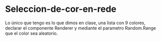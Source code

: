# Seleccion-de-cor-en-rede
Lo único que tengo es lo que dimos en clase, una lista con 9 colores, declarar el componente Renderer y mediante el parametro Random.Range que el color sea aleatorio.

